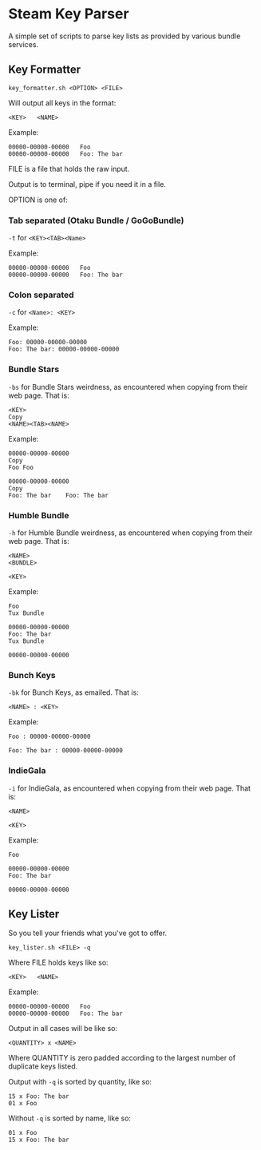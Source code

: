 # Steam Key Parser

A simple set of scripts to parse key lists as provided by various bundle services.

## Key Formatter

`key_formatter.sh <OPTION> <FILE>`

Will output all keys in the format:

```none
<KEY>   <NAME>
```

Example:

```none
00000-00000-00000   Foo
00000-00000-00000   Foo: The bar
```

FILE is a file that holds the raw input.

Output is to terminal, pipe if you need it in a file.

OPTION is one of:

### Tab separated (Otaku Bundle / GoGoBundle)

`-t` for `<KEY><TAB><Name>`

Example:

```none
00000-00000-00000	Foo
00000-00000-00000	Foo: The bar
```

### Colon separated

`-c` for `<Name>: <KEY>`

Example:

```none
Foo: 00000-00000-00000
Foo: The bar: 00000-00000-00000
```

### Bundle Stars

`-bs` for Bundle Stars weirdness, as encountered when copying from their web page. That is:

```none
<KEY>
Copy
<NAME><TAB><NAME>

```

Example:

```none
00000-00000-00000
Copy
Foo	Foo

00000-00000-00000
Copy
Foo: The bar	Foo: The bar

```

### Humble Bundle

`-h` for Humble Bundle weirdness, as encountered when copying from their web page. That is:

```none
<NAME>
<BUNDLE>

<KEY>
```

Example:

```none
Foo
Tux Bundle

00000-00000-00000
Foo: The bar
Tux Bundle

00000-00000-00000
```

### Bunch Keys

`-bk` for Bunch Keys, as emailed. That is:

```none
<NAME> : <KEY>

```

Example:

```none
Foo : 00000-00000-00000

Foo: The bar : 00000-00000-00000

```

### IndieGala

`-i` for IndieGala, as encountered when copying from their web page. That is:

```none
<NAME>

<KEY>
```

Example:

```none
Foo

00000-00000-00000
Foo: The bar

00000-00000-00000
```

## Key Lister

So you tell your friends what you've got to offer.

`key_lister.sh <FILE> -q`

Where FILE holds keys like so:

```none
<KEY>   <NAME>
```

Example:

```none
00000-00000-00000   Foo
00000-00000-00000   Foo: The bar
```

Output in all cases will be like so:

```none
<QUANTITY> x <NAME>
```

Where QUANTITY is zero padded according to the largest number of duplicate keys listed.

Output with `-q` is sorted by quantity, like so:

```none
15 x Foo: The bar
01 x Foo
```

Without `-q` is sorted by name, like so:

```none
01 x Foo
15 x Foo: The bar
```
